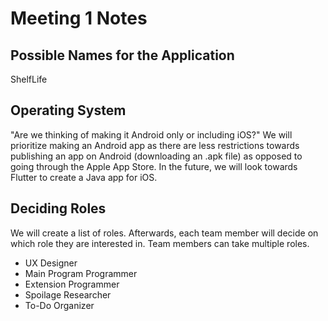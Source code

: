 # Meeting 1 Notes #

## Possible Names for the Application ##
ShelfLife

## Operating System ##
"Are we thinking of making it Android only or including iOS?"
We will prioritize making an Android app as there are less restrictions towards publishing an app on Android (downloading an .apk file) as opposed to going through the Apple App Store.
In the future, we will look towards Flutter to create a Java app for iOS.

## Deciding Roles ##
We will create a list of roles.
Afterwards, each team member will decide on which role they are interested in. Team members can take multiple roles.
- UX Designer
- Main Program Programmer
- Extension Programmer
- Spoilage Researcher
- To-Do Organizer
